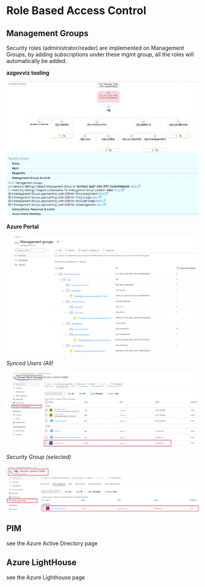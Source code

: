 
# Role Based Access Control

## Management Groups

Security roles (administrator/reader) are implemented on Management Groups, by adding subscriptions under these mgmt group, all the roles will automatically be added.

**azgovviz tooling**

![Management Groups RBAC](https://github.com/reddogproductions/AzureDemoLab/blob/main/images/pics/aad/mgmtgroups.png)

**Azure Portal**

![Management Groups RBAC](https://github.com/reddogproductions/AzureDemoLab/blob/main/images/pics/aad/mgmtgroupsportal.png)

*Synced Users (All)*

![synced role](https://github.com/reddogproductions/AzureDemoLab/blob/main/images/pics/aad/mgmtgrouprbacroot.png)

*Security Group (selected)*

![security role](https://github.com/reddogproductions/AzureDemoLab/blob/main/images/pics/aad/mgmtgrouprbacdp.png)

## PIM

see the Azure Active Directory page

## Azure LightHouse

see the Azure Lighthouse page

